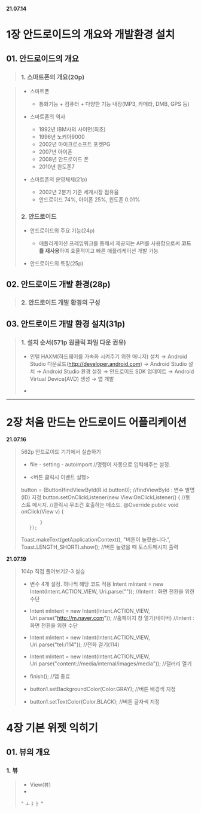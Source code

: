 **21.07.14**
# 1장 안드로이드의 개요와 개발환경 설치
## 01. 안드로이드의 개요
>### 1. 스마트폰의 개요(20p)

>* 스마트폰
>   * 통화기능 + 컴퓨터 + 다양한 기능 내장(MP3, 카메라, DMB, GPS 등)
>
>* 스마트폰의 역사
>   * 1992년 IBM사의 사이먼(최초)
>   * 1996년 노키아9000
>   * 2002년 마이크로소프트 포켓PG
>   * 2007년 아이폰
>   * 2008년 안드로이드 폰
>   * 2010년 윈도폰7
>
>* 스마트폰의 운영체제(21p)
>   * 2002년 2분기 기준 세계시장 점유율
>   * 안드로이드 74%, 아이폰 25%,  윈도폰 0.01%
>
>### 2. 안드로이드
>* 안드로이드의 주요 기능(24p)
>   * 애플리케이션 프레임워크를 통해서 제공되는 API를 사용함으로써 **코드를 재사용**하여 효율적이고 빠른 애플리케이션 개발 가능
>
>* 안드로이드의 특징(25p)
>

## 02. 안드로이드 개발 환경(28p)
>### 2. 안드로이드 개발 환경의 구성

## 03. 안드로이드 개발 환경 설치(31p)
>### 1. 설치 순서(571p 원클릭 파일 다운 권유)
>* 인텔 HAXM(하드웨어를 가속화 시켜주기 위한 매니저) 설치
> → Android Studio 다운로드(http://developer.android.com)
> → Android Studio 설치
> → Android Studio 환경 설정
> → 안드로이드 SDK 업데이트
> → Android Virtual Device(AVD) 생성
> → 앱 개발
>
>*
***
# 2장 처음 만드는 안드로이드 어플리케이션
**21.07.16**
>562p 안드로이드 기기에서 실습하기
>* file - setting - autoimport  //명령어 자동으로 입력해주는 설정.
>
>* <버튼 클릭시 이벤트 실행>
>
> button = (Button)findViewById(R.id.button0);    //findViewById : 변수 별명(ID) 지정
>button.setOnClickListener(new View.OnClickListener() {  //토스트 메시지. //클릭시 무조건 호출하는 메소드.
>            @Override
>            public void onClick(View v) {
>            
>            }
>        }); 
>
>Toast.makeText(getApplicationContext(), "버튼이 눌렸습니다.", Toast.LENGTH_SHORT).show();  //버튼 눌렸을 때 토스트메시지 출력
>
**21.07.19**
>104p 직접 풀어보기2-3 실습
>* 변수 4개 설정. 하나씩 해당 코드 적용
> Intent mlntent = new Intent(Intent.ACTION_VIEW, Uri.parse("")); //Intent : 화면 전환을 위한 수단
>
>* Intent mlntent = new Intent(Intent.ACTION_VIEW, Uri.parse("http://m.naver.com"));   //홈페이지 창 열기(네이버)    //Intent : 화면 전환을 위한 수단
>* Intent mlntent = new Intent(Intent.ACTION_VIEW, Uri.parse("tel:/114"));   //전화 걸기(114)
>* Intent mlntent = new Intent(Intent.ACTION_VIEW, Uri.parse("content://media/internal/images/media"));   //갤러리 열기
>* finish();   //앱 종료
>* button1.setBackgroundColor(Color.GRAY);  //버튼 배경색 지정
>* button1.setTextColor(Color.BLACK);       //버튼 글자색 지정
>
>
# 4장 기본 위젯 익히기
## 01. 뷰의 개요
### 1. 뷰
>* View(뷰)
>*
>" 
>ㅗㅑㅏ "
